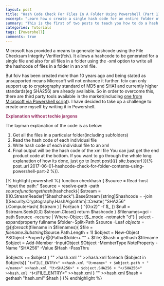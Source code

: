 ```yaml
---
layout: post
title: "Hash Code Check For Files In A Folder Using Powershell (Part 1): Introduction"
excerpt: "Learn how o create a single hash code for an entire folder of files and folder"
summary: "This is the first of two posts to teach you how to do a hash code check on an entire folder's content using powershell"
categories: Tutorials
tags: [Powershell]
comments: true
---
```


Microsoft has provided a means to generate hashcode using the File Checksum Integrity Verifier(fciv). It allows a hashcode to be generated for a single file and also for all files in a folder using the -xml option to write all the hashcode of files in a folder in an xml file.

But fciv has been created more than 10 years ago and being stated as unsupported means Microsoft will not enhance it further. fciv can only support up to cryptography standard of MD5 and SHA1 and currently higher standards(eg SHA256) are already available. So in order to overcome this, there are third party tools available in the market(including [one from Microsoft via Powershell script](https://gallery.technet.microsoft.com/PowerShell-File-Checksum-e57dcd67)). I have decided to take up a challenge to create one myself by writing it in Powershell.

<span style="color:#993366">**Explanation without techie jargons**</span>

The layman explanation of the code is as below:
<a name = "allcode"></a>
1. Get all the files in a particular folder(including subfolders)
2. Read the hash code of each individual file
3. Write hash code of each individual file to an xml
4. Final output will be the hash code of the xml file
You can just get the end product code at the bottom. If you want to go through the whole long explanation of how its done, just go to [next post]({{ site.baseurl }}{% post_url 2017-06-01-hashcode-check-for-folder-contents-using-powershell-part-2 %}).


{% highlight powershell %}
function checkhash {
$source = Read-host "Input the path:"
$source = resolve-path -path $source
function gethash ($hashcheck){
$stream = ([IO.StreamReader]"$hashcheck").BaseStream
[string]$hashcode = -join ([Security.Cryptography.HashAlgorithm]::Create( "SHA256" ).ComputeHash( $stream ) | ForEach { "{0:x2}" -f $_ })
$null = $stream.Seek(0,0)
$stream.Close()
return $hashcode
}
$filenames=gci -path $source -recurse  | Where-Object {$_.mode -notmatch "d"} | select -expandproperty fullname
$folder=Split-Path $source -Leaf
$objects=@()
foreach ($filename in $filenames){
$file = $filename.Substring($Source.Path.Length + 1)
$object = New-Object PSObject -Property @{Path=$folder+ "\" + $file}
$hash = gethash $filename
$object = Add-Member -InputObject $Object -MemberType NoteProperty -Name "SHA256" -Value $Hash -PassThru
 
$objects += $object
}
"<?xml version=""1.0"" encoding=""utf-8""?>" >hash.xml
"<FILEHASH>" >>hash.xml
foreach ($object in $objects){
"`t<FILE_ENTRY>" >>hash.xml
"`t`t<name>" + $object.path + "</name>" >>hash.xml
"`t`t<SHA256>" + $object.SHA256 + "</SHA256>" >>hash.xml
"`t</FILE_ENTRY>" >>hash.xml
}
"</FILEHASH>" >>hash.xml
$hash = gethash "hash.xml" 
$hash
}
{% endhighlight %}